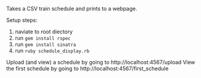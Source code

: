Takes a CSV train schedule and prints to a webpage.

Setup steps:

1. naviate to root diectory
1. run `gem install rspec`
1. run `gem install sinatra`
1. run `ruby schedule_display.rb`

Upload (and view) a schedule by going to http://localhost:4567/upload
View the first schedule by going to http://localhost:4567/first_schedule